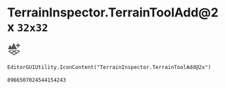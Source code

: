 # TerrainInspector.TerrainToolAdd@2x `32x32`
<img src="/img/TerrainInspector.TerrainToolAdd@2x.png" width=32 height=32>

``` CSharp
EditorGUIUtility.IconContent("TerrainInspector.TerrainToolAdd@2x")
```
```
8966507024544154243
```
